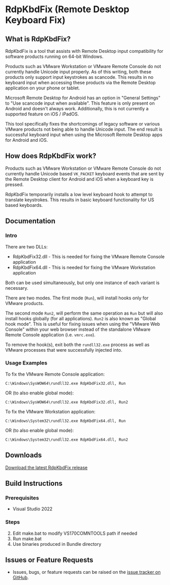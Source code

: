 # RdpKbdFix (Remote Desktop Keyboard Fix)

## What is RdpKbdFix?

RdpKbdFix is a tool that assists with Remote Desktop input compatibility for software products running on 64-bit Windows.

Products such as VMware Workstation or VMware Remote Console do not currently handle Unicode input properly. As of this writing, both these products only support input keystrokes as scancode. This results in no keyboard input when accessing these products via the Remote Desktop application on your phone or tablet.

Microsoft Remote Desktop for Android has an option in "General Settings" to "Use scancode input when available". This feature is only present on Android and doesn't always work. Additionally, this is not currently a supported feature on iOS / iPadOS.

This tool specifically fixes the shortcomings of legacy software or various VMware products not being able to handle Unicode input. The end result is successful keyboard input when using the Microsoft Remote Desktop apps for Android and iOS.

## How does RdpKbdFix work?

Products such as VMware Workstation or VMware Remote Console do not currently handle Unicode based `VK_PACKET` keyboard events that are sent by the Remote Desktop client for Android and iOS when a keyboard key is pressed.

RdpKbdFix temporarily installs a low level keyboard hook to attempt to translate keystrokes. This results in basic keyboard functionality for US based keyboards.

## Documentation

### Intro

There are two DLLs:

* RdpKbdFix32.dll - This is needed for fixing the VMware Remote Console application
* RdpKbdFix64.dll - This is needed for fixing the VMware Workstation application

Both can be used simultaneously, but only one instance of each variant is necessary.

There are two modes. The first mode (`Run`), will install hooks only for VMware products.

The second mode `Run2`, will perform the same operation as `Run` but will also install hooks globally (for all applications). `Run2` is also known as "Global hook mode". This is useful for fixing issues when using the "VMware Web Console" within your web browser instead of the standalone VMware Remote Console application (i.e. `vmrc.exe`).

To remove the hook(s), exit both the `rundll32.exe` process as well as VMware processes that were successfully injected into.

### Usage Examples

To fix the VMware Remote Console application:
```batch
C:\Windows\SysWOW64\rundll32.exe RdpKbdFix32.dll, Run
```

OR (to also enable global mode):

```batch
C:\Windows\SysWOW64\rundll32.exe RdpKbdFix32.dll, Run2
```

To fix the VMware Workstation application:
```batch
C:\Windows\System32\rundll32.exe RdpKbdFix64.dll, Run
```

OR (to also enable global mode):

```batch
C:\Windows\System32\rundll32.exe RdpKbdFix64.dll, Run2
```

## Downloads
[Download the latest RdpKbdFix release](https://github.com/4d61726b/RdpKbdFix/releases)

## Build Instructions
### Prerequisites
* Visual Studio 2022
### Steps
2. Edit make.bat to modify VS170COMNTOOLS path if needed
3. Run make.bat
4. Use binaries produced in Bundle directory
## Issues or Feature Requests
* Issues, bugs, or feature requests can be raised on the [issue tracker on GitHub](https://github.com/4d61726b/RdpKbdFix/issues).
